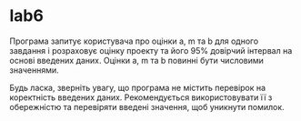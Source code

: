 # lab6
Програма запитує користувача про оцінки a, m та b для одного завдання і розраховує оцінку проекту та його 95% довірчий інтервал на основі введених даних. Оцінки a, m та b повинні бути числовими значеннями.

Будь ласка, зверніть увагу, що програма не містить перевірок на коректність введених даних. Рекомендується використовувати її з обережністю та перевіряти введені значення, щоб уникнути помилок.
